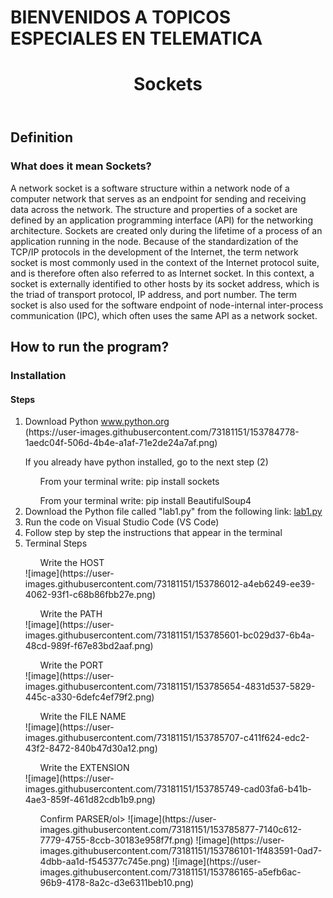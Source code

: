
# BIENVENIDOS A TOPICOS ESPECIALES EN TELEMATICA

<!DOCTYPE html>
<html lang="es">

<head>
    <meta charset="UTF-8">
</head>

<body>
    <header>
        <h1>Sockets</h1>
    </header>
    <h2>Definition</h2>
    <h3>What does it mean Sockets?</h3>
    <p>A network socket is a software structure within a network node of a computer network that serves as an endpoint
        for sending and receiving data across the network. The structure and properties of a socket are defined by an
        application programming interface (API) for the networking architecture. Sockets are created only during the
        lifetime of a process of an application running in the node.
        Because of the standardization of the TCP/IP protocols in the development of the Internet, the term network
        socket is most commonly used in the context of the Internet protocol suite, and is therefore often also referred
        to as Internet socket. In this context, a socket is externally identified to other hosts by its socket address,
        which is the triad of transport protocol, IP address, and port number.
        The term socket is also used for the software endpoint of node-internal inter-process communication (IPC), which
        often uses the same API as a network socket.
    </p>
    <h2>How to run the program?</h2>
    <h3>Installation</h3>
    <h4>Steps</h4>
    <ol>
    <li>Download Python <a href="https://www.python.org/downloads/" target="_blank">www.python.org</a></li>
     (https://user-images.githubusercontent.com/73181151/153784778-1aedc04f-506d-4b4e-a1af-71e2de24a7af.png)
     <p>If you already have python installed, go to the next step (2)</p>
     <ol type= 1> From your terminal write: pip install sockets</ol>
     <ol type = 2> From your terminal write: pip install BeautifulSoup4</ol>
     <li>Download the Python file called "lab1.py" from the following link: <a href="https://github.com/dsolanov/Topicos_Especiales_Telematica/blob/main/lab1.py" target="_blank">lab1.py</a></li></li>
     <li>Run the code on Visual Studio Code (VS Code)</li>
     <li>Follow step by step the instructions that appear in the terminal</li>
     <li>Terminal Steps</li>
    <ol> Write the HOST</ol>
    ![image](https://user-images.githubusercontent.com/73181151/153786012-a4eb6249-ee39-4062-93f1-c68b86fbb27e.png)
    <ol> Write the PATH</ol>
    ![image](https://user-images.githubusercontent.com/73181151/153785601-bc029d37-6b4a-48cd-989f-f67e83bd2aaf.png)
    <ol> Write the PORT</ol>
    ![image](https://user-images.githubusercontent.com/73181151/153785654-4831d537-5829-445c-a330-6defc4ef79f2.png)
    <ol> Write the FILE NAME</ol>
    ![image](https://user-images.githubusercontent.com/73181151/153785707-c411f624-edc2-43f2-8472-840b47d30a12.png)
    <ol> Write the EXTENSION</ol>
    ![image](https://user-images.githubusercontent.com/73181151/153785749-cad03fa6-b41b-4ae3-859f-461d82cdb1b9.png)
    <ol> Confirm PARSER/ol>
    ![image](https://user-images.githubusercontent.com/73181151/153785877-7140c612-7779-4755-8ccb-30183e958f7f.png)
    ![image](https://user-images.githubusercontent.com/73181151/153786101-1f483591-0ad7-4dbb-aa1d-f545377c745e.png)
    ![image](https://user-images.githubusercontent.com/73181151/153786165-a5efb6ac-96b9-4178-8a2c-d3e6311beb10.png)
    </ol>
</body>

</html>
